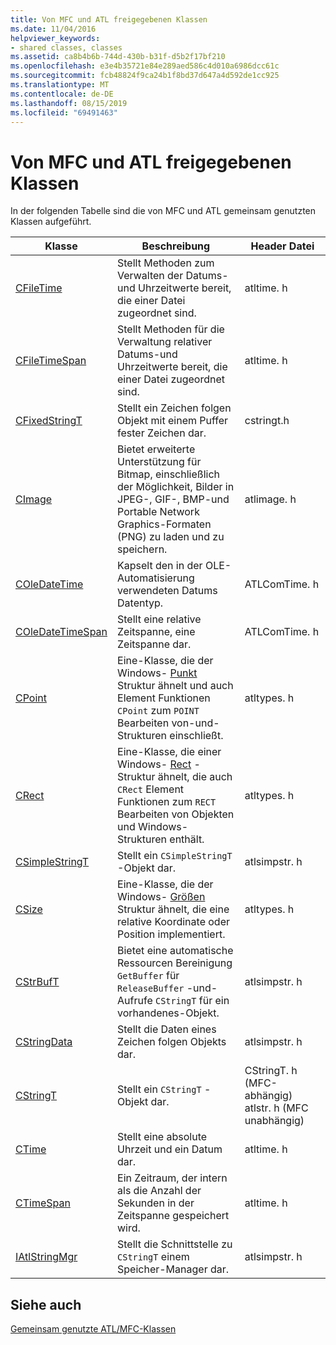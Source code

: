 ```yaml
---
title: Von MFC und ATL freigegebenen Klassen
ms.date: 11/04/2016
helpviewer_keywords:
- shared classes, classes
ms.assetid: ca8b4b6b-744d-430b-b31f-d5b2f17bf210
ms.openlocfilehash: e3e4b35721e84e289aed586c4d010a6986dcc61c
ms.sourcegitcommit: fcb48824f9ca24b1f8bd37d647a4d592de1cc925
ms.translationtype: MT
ms.contentlocale: de-DE
ms.lasthandoff: 08/15/2019
ms.locfileid: "69491463"
---
```

# <a name="classes-shared-by-mfc-and-atl"></a>Von MFC und ATL freigegebenen Klassen

In der folgenden Tabelle sind die von MFC und ATL gemeinsam genutzten Klassen aufgeführt.

|Klasse|Beschreibung|Header Datei|
|-----------|-----------------|-----------------|
|[CFileTime](../../atl-mfc-shared/reference/cfiletime-class.md)|Stellt Methoden zum Verwalten der Datums-und Uhrzeitwerte bereit, die einer Datei zugeordnet sind.|atltime. h|
|[CFileTimeSpan](../../atl-mfc-shared/reference/cfiletimespan-class.md)|Stellt Methoden für die Verwaltung relativer Datums-und Uhrzeitwerte bereit, die einer Datei zugeordnet sind.|atltime. h|
|[CFixedStringT](../../atl-mfc-shared/reference/cfixedstringt-class.md)|Stellt ein Zeichen folgen Objekt mit einem Puffer fester Zeichen dar.|cstringt.h|
|[CImage](../../atl-mfc-shared/reference/cimage-class.md)|Bietet erweiterte Unterstützung für Bitmap, einschließlich der Möglichkeit, Bilder in JPEG-, GIF-, BMP-und Portable Network Graphics-Formaten (PNG) zu laden und zu speichern.|atlimage. h|
|[COleDateTime](../../atl-mfc-shared/reference/coledatetime-class.md)|Kapselt den in der OLE-Automatisierung verwendeten Datums Datentyp.|ATLComTime. h|
|[COleDateTimeSpan](../../atl-mfc-shared/reference/coledatetimespan-class.md)|Stellt eine relative Zeitspanne, eine Zeitspanne dar.|ATLComTime. h|
|[CPoint](../../atl-mfc-shared/reference/cpoint-class.md)|Eine-Klasse, die der Windows- [Punkt](/windows/win32/api/windef/ns-windef-point) Struktur ähnelt und auch Element Funktionen `CPoint` zum `POINT` Bearbeiten von-und-Strukturen einschließt.|atltypes. h|
|[CRect](../../atl-mfc-shared/reference/crect-class.md)|Eine-Klasse, die einer Windows- [Rect](/windows/win32/api/windef/ns-windef-rect) -Struktur ähnelt, die auch `CRect` Element Funktionen zum `RECT` Bearbeiten von Objekten und Windows-Strukturen enthält.|atltypes. h|
|[CSimpleStringT](../../atl-mfc-shared/reference/csimplestringt-class.md)|Stellt ein `CSimpleStringT` -Objekt dar.|atlsimpstr. h|
|[CSize](../../atl-mfc-shared/reference/csize-class.md)|Eine-Klasse, die der Windows- [Größen](/windows/win32/api/windef/ns-windef-size) Struktur ähnelt, die eine relative Koordinate oder Position implementiert.|atltypes. h|
|[CStrBufT](../../atl-mfc-shared/reference/cstrbuft-class.md)|Bietet eine automatische Ressourcen Bereinigung `GetBuffer` für `ReleaseBuffer` -und-Aufrufe `CStringT` für ein vorhandenes-Objekt.|atlsimpstr. h|
|[CStringData](../../atl-mfc-shared/reference/cstringdata-class.md)|Stellt die Daten eines Zeichen folgen Objekts dar.|atlsimpstr. h|
|[CStringT](../../atl-mfc-shared/reference/cstringt-class.md)|Stellt ein `CStringT` -Objekt dar.|CStringT. h (MFC-abhängig) atlstr. h (MFC unabhängig)|
|[CTime](../../atl-mfc-shared/reference/ctime-class.md)|Stellt eine absolute Uhrzeit und ein Datum dar.|atltime. h|
|[CTimeSpan](../../atl-mfc-shared/reference/ctimespan-class.md)|Ein Zeitraum, der intern als die Anzahl der Sekunden in der Zeitspanne gespeichert wird.|atltime. h|
|[IAtlStringMgr](../../atl-mfc-shared/reference/iatlstringmgr-class.md)|Stellt die Schnittstelle zu `CStringT` einem Speicher-Manager dar.|atlsimpstr. h|

## <a name="see-also"></a>Siehe auch

[Gemeinsam genutzte ATL/MFC-Klassen](../../atl-mfc-shared/atl-mfc-shared-classes.md)
